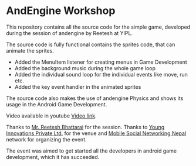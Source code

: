 <h1>AndEngine Workshop</h1>

This repository contains all the source code for the simple game, developed during the session of andengine by Reetesh at YIPL.

The source code is fully functional contains the sprites code, that can animate the sprites. 
- Added the MenuItem listener for creating menus in Game Development
- Added the background music during the whole game loop
- Added the individual sound loop for the individual events like move, run etc. 
- Added the key event handler in the animated sprites

The source code also makes the use of andengine Physics and shows its usage in the Android Game Development.

Video available in youtube <a href="http://www.youtube.com/watch?v=9rJZKRTO0x0">Video link</a>.

Thanks to <a href="http://www.reetesh.com.np">Mr. Reetesh Bhattarai</a> for the session.
Thanks to <a href="http://www.yipl.com.np">Young Innovations Private Ltd.</a> for the venue and <a href="http://www.mobilenepal.net">Mobile Social Networking Nepal</a> network for organizing the event.

The event was aimed to get started all the developers in android game development, which it has succeeded.
